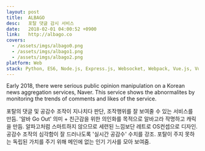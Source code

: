 ```yaml
---
layout: post
title:  ALBAGO
desc:   포탈 댓글 감시 서비스
date:   2018-02-01 04:00:52 +0900
link:   http://albago.co
covers:
  - /assets/imgs/albago0.png
  - /assets/imgs/albago1.png
  - /assets/imgs/albago2.png
platform: Web
stack: Python, ES6, Node.js, Express.js, Websocket, Webpack, Vue.js, Vuex, ECS, EC2, AWS Aurora Mysql, S3, Cloudwatch
---
```

Early 2018, there were serious public opinion manipulation on a Korean news aggregation services, Naver. This service shows the abnormalites by monitoring the trends of comments and likes of the service. 

포탈의 댓글 및 공감수 조작이 지나치다 판단, 조작행위를 잘 보여줄 수 있는 서비스를 만듬. '알바 Go Out' 의미 + 친근감을 위한 의인화를 목적으로 알바고라 작명하고 캐릭을 만듬. 알파고처럼 스마트하지 않으므로 세련된 느낌보단 레트로 OS컨셉으로 디자인. 공감수 조작의 심각함이 잘 드러나도록 '실시간 공감수' 수치를 강조. 포탈이 주지 못하는 독립된 가치를 주기 위해 메인에 없는 인기 기사를 모아 보여줌.
